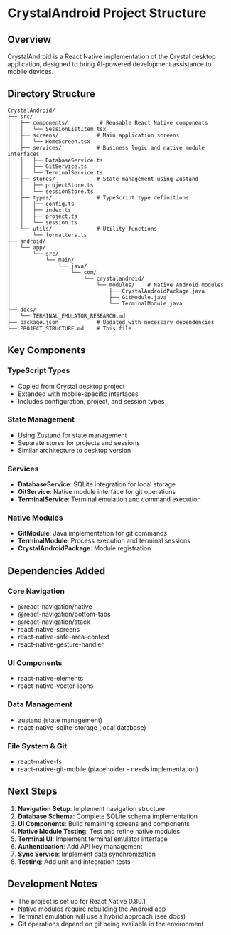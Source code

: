 # CrystalAndroid Project Structure

## Overview
CrystalAndroid is a React Native implementation of the Crystal desktop application, designed to bring AI-powered development assistance to mobile devices.

## Directory Structure

```
CrystalAndroid/
├── src/
│   ├── components/          # Reusable React Native components
│   │   └── SessionListItem.tsx
│   ├── screens/            # Main application screens
│   │   └── HomeScreen.tsx
│   ├── services/           # Business logic and native module interfaces
│   │   ├── DatabaseService.ts
│   │   ├── GitService.ts
│   │   └── TerminalService.ts
│   ├── stores/             # State management using Zustand
│   │   ├── projectStore.ts
│   │   └── sessionStore.ts
│   ├── types/              # TypeScript type definitions
│   │   ├── config.ts
│   │   ├── index.ts
│   │   ├── project.ts
│   │   └── session.ts
│   └── utils/              # Utility functions
│       └── formatters.ts
├── android/
│   └── app/
│       └── src/
│           └── main/
│               └── java/
│                   └── com/
│                       └── crystalandroid/
│                           └── modules/    # Native Android modules
│                               ├── CrystalAndroidPackage.java
│                               ├── GitModule.java
│                               └── TerminalModule.java
├── docs/
│   └── TERMINAL_EMULATOR_RESEARCH.md
├── package.json            # Updated with necessary dependencies
└── PROJECT_STRUCTURE.md    # This file
```

## Key Components

### TypeScript Types
- Copied from Crystal desktop project
- Extended with mobile-specific interfaces
- Includes configuration, project, and session types

### State Management
- Using Zustand for state management
- Separate stores for projects and sessions
- Similar architecture to desktop version

### Services
- **DatabaseService**: SQLite integration for local storage
- **GitService**: Native module interface for git operations
- **TerminalService**: Terminal emulation and command execution

### Native Modules
- **GitModule**: Java implementation for git commands
- **TerminalModule**: Process execution and terminal sessions
- **CrystalAndroidPackage**: Module registration

## Dependencies Added

### Core Navigation
- @react-navigation/native
- @react-navigation/bottom-tabs
- @react-navigation/stack
- react-native-screens
- react-native-safe-area-context
- react-native-gesture-handler

### UI Components
- react-native-elements
- react-native-vector-icons

### Data Management
- zustand (state management)
- react-native-sqlite-storage (local database)

### File System & Git
- react-native-fs
- react-native-git-mobile (placeholder - needs implementation)

## Next Steps

1. **Navigation Setup**: Implement navigation structure
2. **Database Schema**: Complete SQLite schema implementation
3. **UI Components**: Build remaining screens and components
4. **Native Module Testing**: Test and refine native modules
5. **Terminal UI**: Implement terminal emulator interface
6. **Authentication**: Add API key management
7. **Sync Service**: Implement data synchronization
8. **Testing**: Add unit and integration tests

## Development Notes

- The project is set up for React Native 0.80.1
- Native modules require rebuilding the Android app
- Terminal emulation will use a hybrid approach (see docs)
- Git operations depend on git being available in the environment